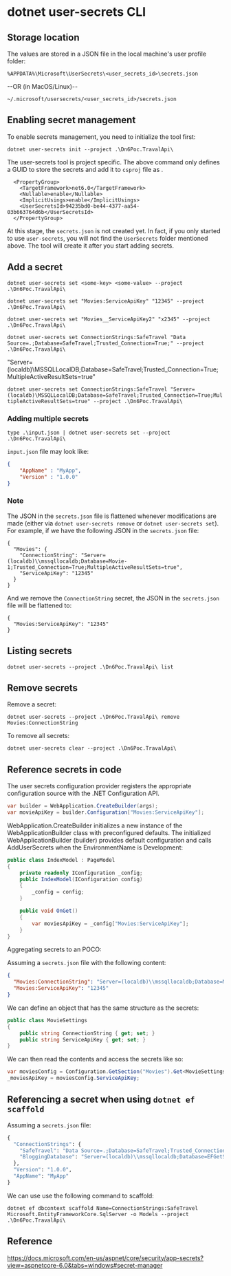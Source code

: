 # dotnet user-secrets CLI

## Storage location

The values are stored in a JSON file in the local machine's user profile folder:

 `%APPDATA%\Microsoft\UserSecrets\<user_secrets_id>\secrets.json`
 
 --OR (in MacOS/Linux)--
 
 `~/.microsoft/usersecrets/<user_secrets_id>/secrets.json`


## Enabling secret management

To enable secrets management, you need to initialize the tool first:

`dotnet user-secrets init --project .\Dn6Poc.TravalApi\`

The user-secrets tool is project specific.
The above command only defines a GUID to store the secrets and add it to `csproj` file as <UserSecretsId>.

```xml:csproj
  <PropertyGroup>
    <TargetFramework>net6.0</TargetFramework>
    <Nullable>enable</Nullable>
    <ImplicitUsings>enable</ImplicitUsings>
    <UserSecretsId>94235bd0-be44-4377-aa54-03b663764d6b</UserSecretsId>
  </PropertyGroup>
```

At this stage, the `secrets.json` is not created yet.
In fact, if you only started to use `user-secrets`, you will not find the `UserSecrets` folder mentioned above.
The tool will create it after you start adding secrets.


## Add a secret

`dotnet user-secrets set <some-key> <some-value> --project .\Dn6Poc.TravalApi\`

`dotnet user-secrets set "Movies:ServiceApiKey" "12345" --project .\Dn6Poc.TravalApi\`

`dotnet user-secrets set "Movies__ServiceApiKey2" "x2345" --project .\Dn6Poc.TravalApi\`

`dotnet user-secrets set ConnectionStrings:SafeTravel "Data Source=.;Database=SafeTravel;Trusted_Connection=True;" --project .\Dn6Poc.TravalApi\`

"Server=(localdb)\\MSSQLLocalDB;Database=SafeTravel;Trusted_Connection=True;MultipleActiveResultSets=true"

`dotnet user-secrets set ConnectionStrings:SafeTravel "Server=(localdb)\MSSQLLocalDB;Database=SafeTravel;Trusted_Connection=True;MultipleActiveResultSets=true" --project .\Dn6Poc.TravalApi\`


### Adding multiple secrets

`type .\input.json | dotnet user-secrets set --project .\Dn6Poc.TravalApi\`

`input.json` file may look like:

```json
{
	"AppName" : "MyApp",
	"Version" : "1.0.0"
}
```

### Note
The JSON in the `secrets.json` file is flattened whenever modifications are made (either via `dotnet user-secrets remove` or `dotnet user-secrets set`).
For example, if we have the following JSON in the `secrets.json` file:

```json:before remove of Movies:ConnectionString
{
  "Movies": {
    "ConnectionString": "Server=(localdb)\\mssqllocaldb;Database=Movie-1;Trusted_Connection=True;MultipleActiveResultSets=true",
    "ServiceApiKey": "12345"
  }
}
```

And we remove the `ConnectionString` secret, the JSON in the `secrets.json` file will be flattened to:

```json:after remove of Movies:ConnectionString
{
  "Movies:ServiceApiKey": "12345"
}
```


## Listing secrets

`dotnet user-secrets --project .\Dn6Poc.TravalApi\ list`

## Remove secrets

Remove a secret:

`dotnet user-secrets --project .\Dn6Poc.TravalApi\ remove Movies:ConnectionString`

To remove all secrets:

`dotnet user-secrets clear --project .\Dn6Poc.TravalApi\`


## Reference secrets in code

The user secrets configuration provider registers the appropriate configuration source with the .NET Configuration API.

```cs
var builder = WebApplication.CreateBuilder(args);
var movieApiKey = builder.Configuration["Movies:ServiceApiKey"];
```

WebApplication.CreateBuilder initializes a new instance of the WebApplicationBuilder class with preconfigured defaults. 
The initialized WebApplicationBuilder (builder) provides default configuration and calls AddUserSecrets when the EnvironmentName is Development:


```cs
public class IndexModel : PageModel
{
    private readonly IConfiguration _config;
    public IndexModel(IConfiguration config)
    {
        _config = config;
    }

    public void OnGet()
    {
        var moviesApiKey = _config["Movies:ServiceApiKey"];
    }
}
```

Aggregating secrets to an POCO: 

Assuming a `secrets.json` file with the following content:

```json:secrets.json
{
  "Movies:ConnectionString": "Server=(localdb)\\mssqllocaldb;Database=Movie-1;Trusted_Connection=True;MultipleActiveResultSets=true",
  "Movies:ServiceApiKey": "12345"
}
```

We can define an object that has the same structure as the secrets:

```cs
public class MovieSettings
{
    public string ConnectionString { get; set; }
    public string ServiceApiKey { get; set; }
}
```

We can then read the contents and access the secrets like so:

```cs
var moviesConfig = Configuration.GetSection("Movies").Get<MovieSettings>();
_moviesApiKey = moviesConfig.ServiceApiKey;
```


## Referencing a secret when using `dotnet ef scaffold`

Assuming a `secrets.json` file:
```cmd
{
  "ConnectionStrings": {
	"SafeTravel": "Data Source=.;Database=SafeTravel;Trusted_Connection=True;",
    "BloggingDatabase": "Server=(localdb)\\mssqllocaldb;Database=EFGetStarted.ConsoleApp.NewDb;Trusted_Connection=True;"
  },
  "Version": "1.0.0",
  "AppName": "MyApp"
}
```

We can use use the following command to scaffold:

`dotnet ef dbcontext scaffold Name=ConnectionStrings:SafeTravel Microsoft.EntityFrameworkCore.SqlServer -o Models --project .\Dn6Poc.TravalApi\`


## Reference

https://docs.microsoft.com/en-us/aspnet/core/security/app-secrets?view=aspnetcore-6.0&tabs=windows#secret-manager
